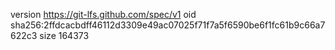 version https://git-lfs.github.com/spec/v1
oid sha256:2ffdcacbdff46112d3309e49ac07025f71f7a5f6590be6f1fc61b9c66a7622c3
size 164373
